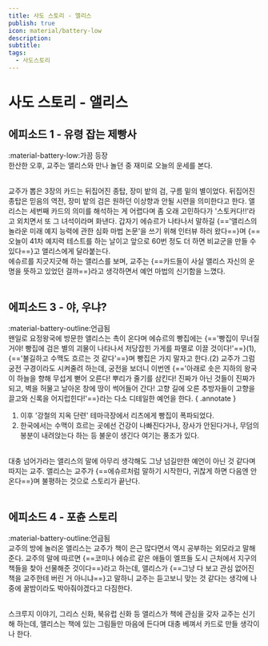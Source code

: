 ```yaml
---
title: 사도 스토리 - 앨리스
publish: true
icon: material/battery-low
description:
subtitle: 
tags:
  - 사도스토리
---
```


# 사도 스토리 - 앨리스

## 에피소드 1 - 유령 잡는 제빵사
<span class="badge badge-version"><span class="badge-icon">:material-battery-low:</span>가끔 등장</span>
<br>
한산한 오후, 교주는 앨리스와 만나 놀던 중 재미로 오늘의 운세를 본다. 

<br>
교주가 뽑은 3장의 카드는 뒤집어진 종탑, 장미 밭의 검, 구름 밑의 별이었다. 뒤집어진 종탑은 믿음의 역전, 장미 밭의 검은 원하던 이상향과 안될 시련을 의미한다고 한다. 앨리스는 세번째 카드의 의미를 해석하는 게 어렵다며 좀 오래 고민하다가 '스토커다!!'라고 외치면서 또 그 녀석이라며 화낸다. 갑자기 에슈르가 나타나서 말하길 {=='앨리스의 놀라운 미래 예지 능력에 관한 심화 마법 논문'을 쓰기 위해 인터뷰 하러 왔다==}며 {==오늘이 41차 예지력 테스트를 하는 날이고 앞으로 60번 정도 더 하면 비교군을 만들 수 있다==}고 앨리스에게 달라붙는다. 

<br>
에슈르를 지긋지긋해 하는 앨리스를 보며, 교주는 {==카드들이 사실 앨리스 자신의 운명을 뜻하고 있었던 걸까==}라고 생각하면서 예언 마법의 신기함을 느꼈다.
<br>
<br>

## 에피소드 3 - 야, 우냐?
<span class="badge badge-version"><span class="badge-icon">:material-battery-outline:</span>언급됨</span>
<br>
왠일로 요정왕국에 방문한 앨리스는 촉이 온다며 에슈르의 빵집에는 {=='빵집이 무너질 거야! 빵집에 검은 별의 괴물이 나타나서 저당잡힌 가게를 파멸로 이끌 것이다!'==}(1), {=='불길하고 수맥도 흐르는 것 같다'==}며 빵집은 가지 말자고 한다.(2) 교주가 그럼 궁전 구경이라도 시켜줄려 하는데, 궁전을 보더니 이번엔 {=='아래로 솟은 지하의 왕국이 하늘을 향해 무섭게 뻗어 오른다! 뿌리가 줄기를 삼킨다! 진짜가 아닌 것들이 진짜가 되고, 벽을 허물고 날아온 창에 땅이 썩어들어 간다! 고향 길에 오른 추방자들이 고향을 끌고와 신록을 어지럽힌다!'==}라는 다소 디테일한 예언을 한다. 
{ .annotate }

1. 이후 '강철의 지옥 단련' 테마극장에서 리츠에게 빵집이 폭파되었다.
2. 한국에서는 수맥이 흐르는 곳에선 건강이 나빠진다거나, 장사가 안된다거나, 무덤의 봉분이 내려앉는다 하는 등 불운이 생긴다 여기는 풍조가 있다.

<br>
대충 넘어가라는 앨리스의 말에 아무리 생각해도 그냥 넘길만한 예언이 아닌 것 같다며 따지는 교주. 앨리스는 교주가 {==에슈르처럼 말하기 시작한다, 귀찮게 하면 다음엔 안 온다==}며 불평하는 것으로 스토리가 끝난다.
<br>
<br>

## 에피소드 4 - 포츈 스토리
<span class="badge badge-version"><span class="badge-icon">:material-battery-outline:</span>언급됨</span>
<br>
교주의 방에 놀러온 앨리스는 교주가 책이 은근 많다면서 역시 공부하는 외모라고 말해준다. 교주의 말에 따르면 {==코미나 에슈르 같은 애들이 엘프들 도시 근처에서 지구의 책들을 찾아 선물해준 것이다==}라고 하는데, 앨리스가 {==그냥 다 보고 관심 없어진 책을 교주한테 버린 거 아니냐==}고 말하니 교주는 듣고보니 맞는 것 같다는 생각에 나중에 꿀밤이라도 박아줘야겠다고 다짐한다. 

<br>
스크루지 이야기, 그리스 신화, 북유럽 신화 등 앨리스가 책에 관심을 갖자 교주는 신기해 하는데, 앨리스는 책에 있는 그림들만 마음에 든다며 대충 베껴서 카드로 만들 생각이나 한다. 
<br>
<br>
